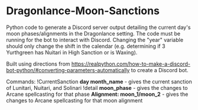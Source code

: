 # Dragonlance-Moon-Sanctions
Python code to generate a Discord server output detailing the current day's moon phases/alignments in the Dragonlance setting. The code must be running for the bot to interact with Discord. Changing the "year" variable should only change the shift in the calendar (e.g. determining if 3 Yurthgreen has Nuitari in High Sanction or is Waxing).

Built using directions from https://realpython.com/how-to-make-a-discord-bot-python/#converting-parameters-automatically to create a Discord bot. 

Commands:
!CurrentSanction **day month_name** - gives the current sanction of Lunitari, Nuitari, and Solinari
!detail **moon_phase** - gives the changes to Arcane spellcasting for that phase
        **Alignment: moon_1/moon_2** - gives the changes to Arcane spellcasting for that moon alignment
